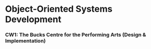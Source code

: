 # Object-Oriented Systems Development

### CW1: The Bucks Centre for the Performing Arts (Design & Implementation)
